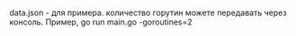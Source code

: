 data.json - для примера.
количество горутин можете передавать через консоль. Пример, go run main.go -goroutines=2
